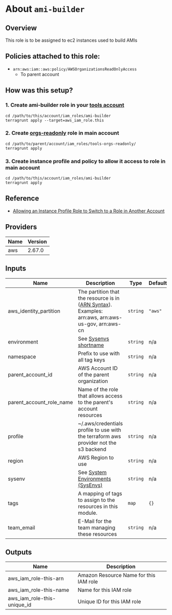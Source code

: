 # About `ami-builder`

## Overview

This role is to be assigned to ec2 instances used to build AMIs

## Policies attached to this role:

- `arn:aws:iam::aws:policy/AWSOrganizationsReadOnlyAccess`
  - To parent account

## How was this setup?

### 1. Create ami-builder role in your [tools account](https://github.com/nxtlytics/ivy-documentation/blob/master/howto/Architecture/Specifications_and_Definitions/System_Environments_SysEnvs.md#component-definitions)

```
cd /path/to/this/account/iam_roles/ami-builder
terragrunt apply --target=aws_iam_role.this
```

### 2. Create [orgs-readonly](../orgs-readonly) role in main account

```
cd /path/to/parent/account/iam_roles/tools-orgs-readonly/
terragrunt apply
```

### 3. Create instance profile and policy to allow it access to role in main account

```
cd /path/to/this/account/iam_roles/ami-builder
terragrunt apply
```

## Reference

- [Allowing an Instance Profile Role to Switch to a Role in Another Account](https://docs.aws.amazon.com/IAM/latest/UserGuide/id_roles_use_switch-role-ec2.html#switch-role-ec2-another-account)

<!-- BEGINNING OF PRE-COMMIT-TERRAFORM DOCS HOOK -->
## Providers

| Name | Version |
|------|---------|
| aws | 2.67.0 |

## Inputs

| Name | Description | Type | Default | Required |
|------|-------------|------|---------|:-----:|
| aws\_identity\_partition | The partition that the resource is in ([ARN Syntax](https://docs.aws.amazon.com/general/latest/gr/aws-arns-and-namespaces.html#arns-syntax)). Examples: arn:aws, arn:aws-us-gov, arn:aws-cn | `string` | `"aws"` | no |
| environment | See [Sysenvs shortname](https://github.com/nxtlytics/ivy-documentation/blob/master/howto/Architecture/Specifications_and_Definitions/System_Environments_SysEnvs.md#short-name-aka-dcvpc-name) | `string` | n/a | yes |
| namespace | Prefix to use with all tag keys | `string` | n/a | yes |
| parent\_account\_id | AWS Account ID of the parent organization | `string` | n/a | yes |
| parent\_account\_role\_name | Name of the role that allows access to the parent's account resources | `string` | n/a | yes |
| profile | ~/.aws/credentials profile to use with the terraform aws provider not the s3 backend | `string` | n/a | yes |
| region | AWS Region to use | `string` | n/a | yes |
| sysenv | See [System Environments (SysEnvs)](https://github.com/nxtlytics/ivy-documentation/blob/master/howto/Architecture/Specifications_and_Definitions/System_Environments_SysEnvs.md) | `string` | n/a | yes |
| tags | A mapping of tags to assign to the resources in this module. | `map` | `{}` | no |
| team\_email | E-Mail for the team managing these resources | `string` | n/a | yes |

## Outputs

| Name | Description |
|------|-------------|
| aws\_iam\_role-this-arn | Amazon Resource Name for this IAM role |
| aws\_iam\_role-this-name | Name for this IAM role |
| aws\_iam\_role-this-unique\_id | Unique ID for this IAM role |

<!-- END OF PRE-COMMIT-TERRAFORM DOCS HOOK -->
